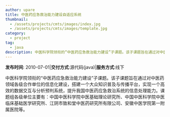 ```yaml
---
author: upare
title: 中医药应急救治能力建设自适应系统
thumbnail:
  - /assets/projects/cmts/images/index.jpg
  - /assets/projects/cmts/images/template.jpg
category:
  - project
tag:
  - java
description: 中医科学院领衔的“中医药应急救治能力建设”子课题。该子课题旨在通过对中医药领域各级合作单位的信息化建设，搭建一个大众知识普及与传播平台，实现一个高效的数据交互与分析预判系统，提升我国中医药应急救治系统的信息处理能力。课题组各级单位主要有：中国中医科学院中医基础理论研究所、中国中医科学院中医临床基础医学研究所、江阴市致和堂中医药研究所有限公司、安徽中医学院第一附属医院等。
---
```

**发布时间**: 2010-07-01|**交付方式**:源代码(java)|**服务方式**:线下

中医科学院领衔的“中医药应急救治能力建设”子课题。该子课题旨在通过对中医药领域各级合作单位的信息化建设，搭建一个大众知识普及与传播平台，实现一个高效的数据交互与分析预判系统，提升我国中医药应急救治系统的信息处理能力。课题组各级单位主要有：中国中医科学院中医基础理论研究所、中国中医科学院中医临床基础医学研究所、江阴市致和堂中医药研究所有限公司、安徽中医学院第一附属医院等。


